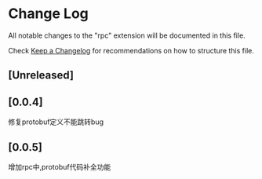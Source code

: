 # Change Log

All notable changes to the "rpc" extension will be documented in this file.

Check [Keep a Changelog](http://keepachangelog.com/) for recommendations on how to structure this file.

## [Unreleased]

## [0.0.4]
修复protobuf定义不能跳转bug
## [0.0.5]
增加rpc中,protobuf代码补全功能
